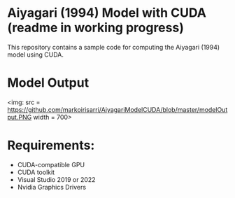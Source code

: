 # Aiyagari (1994) Model with CUDA (readme in working progress)

This repository contains a sample code for computing the Aiyagari (1994) model using CUDA. 

# Model Output

<img: src = https://github.com/markoirisarri/AiyagariModelCUDA/blob/master/modelOutput.PNG width = 700>

# Requirements:

* CUDA-compatible GPU
* CUDA toolkit
* Visual Studio 2019 or 2022
* Nvidia Graphics Drivers

